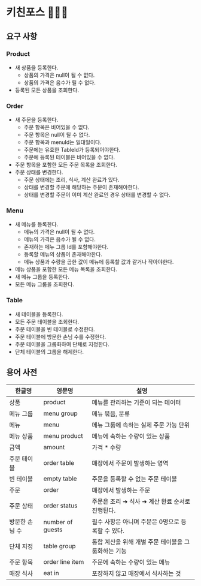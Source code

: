 # 키친포스 👩🏻‍🍳

## 요구 사항
### Product
- 새 상품을 등록한다.  
  - 상품의 가격은 null이 될 수 없다.
  - 상품의 가격은 음수가 될 수 없다.  
- 등록된 모든 상품을 조회한다.  

### Order
- 새 주문을 등록한다.  
  - 주문 항목은 비어있을 수 없다.  
  - 주문 항목은 null이 될 수 없다.  
  - 주문 항목과 menuId는 일대일이다.  
  - 주문에는 유효한 TableId가 등록되어야한다.  
  - 주문에 등록된 테이블은 비어있을 수 없다.  
- 주문 항목을 포함한 모든 주문 목록을 조회한다.  
- 주문 상태를 변경한다.  
  - 주문 상태에는 조리, 식사, 계산 완료가 있다.  
  - 상태를 변경할 주문에 해당하는 주문이 존재해야한다.  
  - 상태를 변경할 주문이 이미 계산 완료인 경우 상태를 변경할 수 없다.  

### Menu
- 새 메뉴를 등록한다.  
  - 메뉴의 가격은 null이 될 수 없다.  
  - 메뉴의 가격은 음수가 될 수 없다.  
  - 존재하는 메뉴 그룹 Id를 포함해야한다.  
  - 등록할 메뉴의 상품이 존재해야한다.  
  - 메뉴 상품과 수량을 곱한 값이 메뉴에 등록할 값과 같거나 작아야한다.  
- 메뉴 상품을 포함한 모든 메뉴 목록을 조회한다.  
- 새 메뉴 그룹을 등록한다.  
- 모든 메뉴 그룹을 조회한다.  

### Table
- 새 테이블을 등록한다.  
- 모든 주문 테이블을 조회한다.  
- 주문 테이블을 빈 테이블로 수정한다.  
- 주문 테이블에 방문한 손님 수를 수정한다.  
- 주문 테이블을 그룹화하여 단체로 지정한다.  
- 단체 테이블의 그룹을 해제한다.   

## 용어 사전

| 한글명 | 영문명 | 설명 |
| --- | --- | --- |
| 상품 | product | 메뉴를 관리하는 기준이 되는 데이터 |
| 메뉴 그룹 | menu group | 메뉴 묶음, 분류 |
| 메뉴 | menu | 메뉴 그룹에 속하는 실제 주문 가능 단위 |
| 메뉴 상품 | menu product | 메뉴에 속하는 수량이 있는 상품 |
| 금액 | amount | 가격 * 수량 |
| 주문 테이블 | order table | 매장에서 주문이 발생하는 영역 |
| 빈 테이블 | empty table | 주문을 등록할 수 없는 주문 테이블 |
| 주문 | order | 매장에서 발생하는 주문 |
| 주문 상태 | order status | 주문은 조리 ➜ 식사 ➜ 계산 완료 순서로 진행된다. |
| 방문한 손님 수 | number of guests | 필수 사항은 아니며 주문은 0명으로 등록할 수 있다. |
| 단체 지정 | table group | 통합 계산을 위해 개별 주문 테이블을 그룹화하는 기능 |
| 주문 항목 | order line item | 주문에 속하는 수량이 있는 메뉴 |
| 매장 식사 | eat in | 포장하지 않고 매장에서 식사하는 것 |
